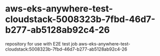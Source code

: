 # aws-eks-anywhere-test-cloudstack-5008323b-7fbd-46d7-b277-ab5128ab92c4-26
repository for use with E2E test job aws-eks-anywhere-test-cloudstack:5008323b-7fbd-46d7-b277-ab5128ab92c4-26
